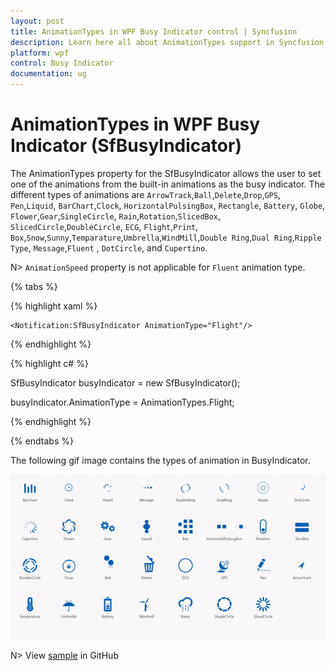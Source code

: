 ```yaml
---
layout: post
title: AnimationTypes in WPF Busy Indicator control | Syncfusion
description: Learn here all about AnimationTypes support in Syncfusion WPF Busy Indicator (SfBusyIndicator) control and more.
platform: wpf
control: Busy Indicator
documentation: ug
---
```


# AnimationTypes in WPF Busy Indicator (SfBusyIndicator)

The AnimationTypes property for the SfBusyIndicator allows the user to set one of the animations from the built-in animations as the busy indicator. The different types of animations are `ArrowTrack`,`Ball`,`Delete`,`Drop`,`GPS`, `Pen`,`Liquid`, `BarChart`,`Clock`, `HorizontalPulsingBox`, `Rectangle`, `Battery`, `Globe`, `Flower`,`Gear`,`SingleCircle`, `Rain`,`Rotation`,`SlicedBox`, `SlicedCircle`,`DoubleCircle`, `ECG`, `Flight`,`Print`, `Box`,`Snow`,`Sunny`,`Temparature`,`Umbrella`,`WindMill`,`Double Ring`,`Dual Ring`,`Ripple Type`, `Message`,`Fluent` , `DotCircle`, and `Cupertino`.

N> `AnimationSpeed` property is not applicable for `Fluent` animation type.

{% tabs %}

{% highlight xaml %}

<Grid Background="CornflowerBlue">

    <Notification:SfBusyIndicator AnimationType="Flight"/>

</Grid>

{% endhighlight  %}

{% highlight c# %}

SfBusyIndicator busyIndicator = new SfBusyIndicator();

busyIndicator.AnimationType = AnimationTypes.Flight;

{% endhighlight  %}

{% endtabs %}

The following gif image contains the types of animation in BusyIndicator.

![Animation Types](AnimationTypes_images/AnimationTypes.gif)

N> View [sample](https://github.com/SyncfusionExamples/wpf-BusyIndicator-examples/tree/master/Samples/AnimationType) in GitHub
